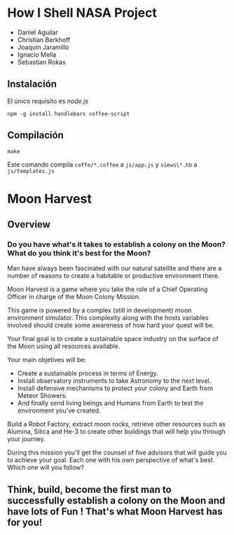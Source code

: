 # How I Shell NASA Project

* Daniel Aguilar
* Christian Berkhoff
* Joaquín Jaramillo
* Ignacio Mella
* Sebastían Rokas

## Instalación

El único requisito es _node.js_

    npm -g install handlebars coffee-script

## Compilación

    make

Este comando compila `coffe/*.coffee` a `js/app.js` y `views\*.hb` a `js/templates.js`

# Moon Harvest

## Overview

### Do you have what's it takes to establish a colony on the Moon? What do you think it's best for the Moon?

Man have always been fascinated with our natural satellite and there are a number of reasons to create a habitable or productive environment there.

Moon Harvest is a game where you take the role of a Chief Operating Officer in charge of the Moon Colony Mission. 

This game is powered by a complex (still in development) moon environment simulator. This complexity along with the hosts variables involved should create some awareness of how hard your quest will be.

Your final goal is to create a sustainable space industry on the surface of the Moon using all resources available.

Your main objetives will be:
  - Create a sustainable process in terms of Energy.
  - Install observatory instruments to take Astronomy to the next level.
  - Install defensive mechanisms to protect your colony and Earth from Meteor Showers.
  - And finally send living beings and Humans from Earth to test the environment you've created.

Build a Robot Factory, extract moon rocks, retrieve other resources such as Alumina, Silica and  He-3 to create other buildings that will help you through your journey.

During this mission you'll get the counsel of five advisors that will guide you to achieve your goal. Each one with his own perspective of what's best. Which one will you follow?

## Think, build, become the first man to successfully establish a colony on the Moon and have lots of Fun ! That's what Moon Harvest has for you!
 